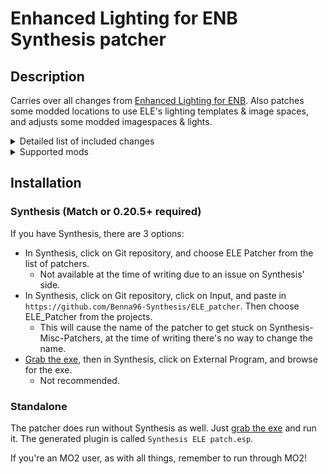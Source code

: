 # Enhanced Lighting for ENB Synthesis patcher

## Description

Carries over all changes from [Enhanced Lighting for ENB](https://www.nexusmods.com/skyrimspecialedition/mods/1377). Also patches some modded locations to use ELE's lighting templates & image spaces, and adjusts some modded imagespaces & lights. 

<details>
  <summary>Detailed list of included changes</summary>

  - Image Spaces: HDR, cinematic, tint
  - Lights: record flags, flags, object bounds, radius, color, near clip, fade value
  - Worldspaces: interior lighting
  - Cells: lighting, lighting template, water height, water noise texture, sky and weather from region, image space
  - Placed objects: record flags, primitive, light data, bound half extents, unknown, lighting template, image space, location reference, placement
</details>

<details>
  <summary>Supported mods</summary>
  Patcher was made for version in parantheses, but should mostly work okay for any version.

  - Based on ELE's official patches, with updates here & there as said patches are 2 years old.
    - [Beyond Skyrim - Bruma SE](https://www.nexusmods.com/skyrimspecialedition/mods/10917) (1.4.2)
    - [Cutting Room Floor - SSE](https://www.nexusmods.com/skyrimspecialedition/mods/276) (3.1.9)
    - [Darkend](https://www.nexusmods.com/skyrimspecialedition/mods/10423) (1.4)
    - [Falskaar](https://www.nexusmods.com/skyrimspecialedition/mods/2057) (2.2)
    - [Helgen Reborn](https://www.nexusmods.com/skyrimspecialedition/mods/5673) (V106.SSE)
      - Added light bulb colors
    - [Lanterns of Skyrim](https://www.nexusmods.com/skyrimspecialedition/mods/2429) (any version)
    - [Legacy of the Dragonborn SSE](https://www.nexusmods.com/skyrimspecialedition/mods/11802) (5.5.2, 4.1.1 support included)
      - Added light bulb colors
      - v5 version uses brighter lighting templates for the museum interior, since the lighting almost purely depends on those now
    - [Ravengate](https://www.nexusmods.com/skyrimspecialedition/mods/12617) (0.06BTASSE)
      - Added light bulb colors
    - [Medieval Lanterns of Skyrim](https://www.nexusmods.com/skyrimspecialedition/mods/27622) (any version)
</details>

## Installation

### Synthesis (Match or 0.20.5+ required)

If you have Synthesis, there are 3 options:
- In Synthesis, click on Git repository, and choose ELE Patcher from the list of patchers.
  - Not available at the time of writing due to an issue on Synthesis' side.
- In Synthesis, click on Git repository, click on Input, and paste in `https://github.com/Benna96-Synthesis/ELE_patcher`. Then choose ELE_Patcher from the projects.
  - This will cause the name of the patcher to get stuck on Synthesis-Misc-Patchers, at the time of writing there's no way to change the name.
- [Grab the exe](https://github.com/Benna96-Synthesis/ELE_patcher/releases/latest/download/ELE_Patcher.exe), then in Synthesis, click on External Program, and browse for the exe.
  - Not recommended.

### Standalone

The patcher does run without Synthesis as well. Just [grab the exe](https://github.com/Benna96-Synthesis/ELE_patcher/releases/latest/download/ELE_Patcher.exe) and run it. The generated plugin is called `Synthesis ELE patch.esp`.

If you're an MO2 user, as with all things, remember to run through MO2!